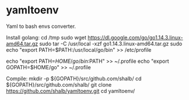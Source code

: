 # yamltoenv
Yaml to bash envs converter. 

Install golang:
cd /tmp
sudo wget https://dl.google.com/go/go1.14.3.linux-amd64.tar.gz
sudo tar -C /usr/local -xzf go1.14.3.linux-amd64.tar.gz
sudo echo "export PATH=$PATH:/usr/local/go/bin" >> /etc/profile

echo "export PATH=$HOME/go/bin:$PATH" >> ~/.profile
echo "export GOPATH=$HOME/go" >> ~/.profile

Compile:
mkdir -p ${GOPATH}/src/github.com/shalb/
cd ${GOPATH}/src/github.com/shalb/
git clone https://github.com/shalb/yamltoenv.git
cd yamltoenv/
